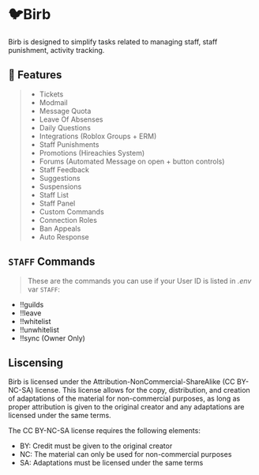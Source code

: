 # 🐦Birb
Birb is designed to simplify tasks related to managing staff, staff punishment, activity tracking.

## 🧱 Features
> - Tickets
> - Modmail
> - Message Quota
> - Leave Of Absenses
> - Daily Questions
> - Integrations (Roblox Groups + ERM)
> - Staff Punishments
> - Promotions (Hireachies System)
> - Forums (Automated Message on open + button controls)
> - Staff Feedback
> - Suggestions
> - Suspensions
> - Staff List
> - Staff Panel 
> - Custom Commands
> - Connection Roles
> - Ban Appeals
> - Auto Response 

## `STAFF` Commands
> These are the commands you can use if your User ID is listed in *.env* var `STAFF`:
* !!guilds
* !!leave
* !!whitelist
* !!unwhitelist
* !!sync (Owner Only)


## Liscensing
Birb is licensed under the Attribution-NonCommercial-ShareAlike (CC BY-NC-SA) license. This license allows for the copy, distribution, and creation of adaptations of the material for non-commercial purposes, as long as proper attribution is given to the original creator and any adaptations are licensed under the same terms.

The CC BY-NC-SA license requires the following elements:
* BY: Credit must be given to the original creator
* NC: The material can only be used for non-commercial purposes
* SA: Adaptations must be licensed under the same terms
